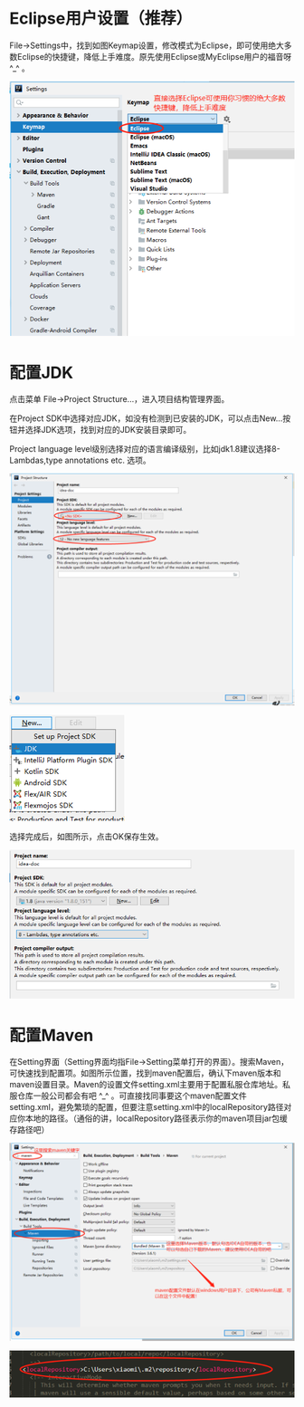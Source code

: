 Eclipse用户设置（推荐）
=======================

File-\>Settings中，找到如图Keymap设置，修改模式为Eclipse，即可使用绝大多数Eclipse的快捷键，降低上手难度。原先使用Eclipse或MyEclipse用户的福音呀
\^_\^ 。

![](media/9a045fa0c69f2a93bca32a689d11c57f.png)

配置JDK
=======

点击菜单 File-\>Project Structure...，进入项目结构管理界面。

在Project
SDK中选择对应JDK，如没有检测到已安装的JDK，可以点击New…按钮并选择JDK选项，找到对应的JDK安装目录即可。

Project language
level级别选择对应的语言编译级别，比如jdk1.8建议选择8-Lambdas,type annotations
etc. 选项。

![](media/adac7905a6a216cd9022adf0c278d1b7.png)

![](media/33f7809cc9a099bd356845ac6daa0d80.png)

选择完成后，如图所示，点击OK保存生效。

![](media/6729bcd30d057b705b16ced1ab47ebab.png)

配置Maven
=========

在Setting界面（Setting界面均指File-\>Setting菜单打开的界面）。搜索Maven，可快速找到配置项。如图所示位置，找到maven配置后，确认下maven版本和maven设置目录。Maven的设置文件setting.xml主要用于配置私服仓库地址。私服仓库一般公司都会有吧
\^_\^
。可直接找同事要这个maven配置文件setting.xml，避免繁琐的配置，但要注意setting.xml中的localRepository路径对应你本地的路径。（通俗的讲，localRepository路径表示你的maven项目jar包缓存路径吧）

![](media/cca6c8966fc3aca7a13e2d82dc65db7b.png)

![](media/b4659cff375ea470037cfe6796a01ce0.png)

